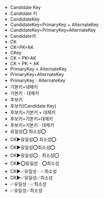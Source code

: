 ﻿- Candidate Key
- Candidate 키
- CandidateKey
- CandidateKey=PrimaryKey + AlternateKey
- CandidateKey=PrimaryKey+AlternateKey
- Candidate키
- CK
- CK=PK+AK
- CKey
- CK = PK+AK
- CK = PK + AK
- PrimaryKey + AlternateKey
- PrimaryKey+AlternateKey
- PrimaryKeyㆍAlternateKey
- 기본키+대체키
- 기본키ㆍ대체키
- 후보키
- 후보키(Candidate Key)
- 후보키=기본키 + 대체키
- 후보키=기본키+대체키
- 후보키=기본키ㆍ대체키
- 유일성⭕ 최소성⭕
- CK▶️유일성⭕ 최소성⭕
- CK▶️유일성⭕최소성⭕
- CK▶️유일성⭕ㆍ최소성⭕
- CK▶️⭕유일성ㆍ⭕최소성
- CK▶️✅유일성ㆍ✅최소성
- CK▶️✅유일성✅최소성
- ✅유일성ㆍ✅최소성
- ✅유일성✅최소성